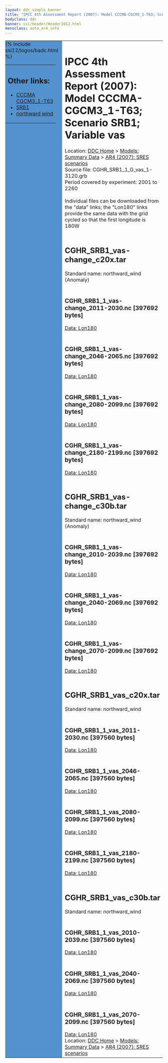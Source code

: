 ```yaml
---
layout: ddc_simple_banner
title: "IPCC 4th Assessment Report (2007): Model CCCMA-CGCM3_1-T63; Scenario SRB1; Variable vas"
bodyclass: ddc
banner: ssi/header/Header2012.html
menuclass: auto_ar4_info
---
```



<table width="100%" border="0" cellspacing="0" cellpadding="0" style="border-collapse: collapse;">
<tr style="margin:0;padding:0;border:0;">
<td style="margin:0;padding:0;border:0;height:1pt;width:150pt;background:#5492CD;" valign="top" >

<div id="lh-col2" class="auto_ar4_info">
<table class="menumain" bgcolor="#5492CD" cellspacing="0" width="100%" border="0">
<tr><td>
<h2> Other links:</h2>
<ul>
<li><a href="/auto/ar4/model-CCCMA-CGCM3_1-T63.html">CCCMA<br/>CGCM3_1-T63</a></li>
<li><a href="/auto/ar4/scenario-SRB1.html">SRB1</a></li>
<li><a href="/auto/ar4/var-northward_wind.html">northward wind</a></li>
</ul>
</td></tr>
{% include ssi12/logos/badc.html %}
</table>
</div>
</td>
<td><h1>IPCC 4th Assessment Report (2007): Model CCCMA-CGCM3_1-T63; Scenario SRB1; Variable vas</h1>

<!-- Breadcrumb1 -->
<div id="breadcrumb1" align="left">
Location: <a href="/index.html">DDC Home</a> > <a href="/sim/gcm_clim/">Models: Summary Data</a>
> <a href="/sim/gcm_clim/SRES_AR4/index.html">AR4 (2007): SRES scenarios</a>
</div>
<!-- End of Breadcrumb1 -->Source file: CGHR_SRB1_1_G_vas_1-3120.grb
<br/>
Period covered by experiment: 2001 to 2260<br/>
<br/>Individual files can be downloaded from the "data" links; the "Lon180" links provide the same data
         with the grid cycled so that the first longitude is 180W<br/>
<br/><h2>CGHR_SRB1_vas-change_c20x.tar</h2>
Standard name: northward_wind (Anomaly)<br>
<br/><h3>CGHR_SRB1_1_vas-change_2011-2030.nc [397692 bytes]</h3>
<a href="http://apps.ipcc-data.org/cgi-bin/downl/ar4_nc/vas/CGHR_SRB1_1_vas-change_2011-2030.nc">Data; </a><a href="http://apps.ipcc-data.org/cgi-bin/downl/ar4_nc/vas/CGHR_SRB1_1_vas-change_2011-2030.cyto180.nc"> Lon180</a><br/>
<br/><h3>CGHR_SRB1_1_vas-change_2046-2065.nc [397692 bytes]</h3>
<a href="http://apps.ipcc-data.org/cgi-bin/downl/ar4_nc/vas/CGHR_SRB1_1_vas-change_2046-2065.nc">Data; </a><a href="http://apps.ipcc-data.org/cgi-bin/downl/ar4_nc/vas/CGHR_SRB1_1_vas-change_2046-2065.cyto180.nc"> Lon180</a><br/>
<br/><h3>CGHR_SRB1_1_vas-change_2080-2099.nc [397692 bytes]</h3>
<a href="http://apps.ipcc-data.org/cgi-bin/downl/ar4_nc/vas/CGHR_SRB1_1_vas-change_2080-2099.nc">Data; </a><a href="http://apps.ipcc-data.org/cgi-bin/downl/ar4_nc/vas/CGHR_SRB1_1_vas-change_2080-2099.cyto180.nc"> Lon180</a><br/>
<br/><h3>CGHR_SRB1_1_vas-change_2180-2199.nc [397692 bytes]</h3>
<a href="http://apps.ipcc-data.org/cgi-bin/downl/ar4_nc/vas/CGHR_SRB1_1_vas-change_2180-2199.nc">Data; </a><a href="http://apps.ipcc-data.org/cgi-bin/downl/ar4_nc/vas/CGHR_SRB1_1_vas-change_2180-2199.cyto180.nc"> Lon180</a><br/>
<br/><h2>CGHR_SRB1_vas-change_c30b.tar</h2>
Standard name: northward_wind (Anomaly)<br>
<br/><h3>CGHR_SRB1_1_vas-change_2010-2039.nc [397692 bytes]</h3>
<a href="http://apps.ipcc-data.org/cgi-bin/downl/ar4_nc/vas/CGHR_SRB1_1_vas-change_2010-2039.nc">Data; </a><a href="http://apps.ipcc-data.org/cgi-bin/downl/ar4_nc/vas/CGHR_SRB1_1_vas-change_2010-2039.cyto180.nc"> Lon180</a><br/>
<br/><h3>CGHR_SRB1_1_vas-change_2040-2069.nc [397692 bytes]</h3>
<a href="http://apps.ipcc-data.org/cgi-bin/downl/ar4_nc/vas/CGHR_SRB1_1_vas-change_2040-2069.nc">Data; </a><a href="http://apps.ipcc-data.org/cgi-bin/downl/ar4_nc/vas/CGHR_SRB1_1_vas-change_2040-2069.cyto180.nc"> Lon180</a><br/>
<br/><h3>CGHR_SRB1_1_vas-change_2070-2099.nc [397692 bytes]</h3>
<a href="http://apps.ipcc-data.org/cgi-bin/downl/ar4_nc/vas/CGHR_SRB1_1_vas-change_2070-2099.nc">Data; </a><a href="http://apps.ipcc-data.org/cgi-bin/downl/ar4_nc/vas/CGHR_SRB1_1_vas-change_2070-2099.cyto180.nc"> Lon180</a><br/>
<br/><h2>CGHR_SRB1_vas_c20x.tar</h2>
Standard name: northward_wind<br>
<br/><h3>CGHR_SRB1_1_vas_2011-2030.nc [397560 bytes]</h3>
<a href="http://apps.ipcc-data.org/cgi-bin/downl/ar4_nc/vas/CGHR_SRB1_1_vas_2011-2030.nc">Data; </a><a href="http://apps.ipcc-data.org/cgi-bin/downl/ar4_nc/vas/CGHR_SRB1_1_vas_2011-2030.cyto180.nc"> Lon180</a><br/>
<br/><h3>CGHR_SRB1_1_vas_2046-2065.nc [397560 bytes]</h3>
<a href="http://apps.ipcc-data.org/cgi-bin/downl/ar4_nc/vas/CGHR_SRB1_1_vas_2046-2065.nc">Data; </a><a href="http://apps.ipcc-data.org/cgi-bin/downl/ar4_nc/vas/CGHR_SRB1_1_vas_2046-2065.cyto180.nc"> Lon180</a><br/>
<br/><h3>CGHR_SRB1_1_vas_2080-2099.nc [397560 bytes]</h3>
<a href="http://apps.ipcc-data.org/cgi-bin/downl/ar4_nc/vas/CGHR_SRB1_1_vas_2080-2099.nc">Data; </a><a href="http://apps.ipcc-data.org/cgi-bin/downl/ar4_nc/vas/CGHR_SRB1_1_vas_2080-2099.cyto180.nc"> Lon180</a><br/>
<br/><h3>CGHR_SRB1_1_vas_2180-2199.nc [397560 bytes]</h3>
<a href="http://apps.ipcc-data.org/cgi-bin/downl/ar4_nc/vas/CGHR_SRB1_1_vas_2180-2199.nc">Data; </a><a href="http://apps.ipcc-data.org/cgi-bin/downl/ar4_nc/vas/CGHR_SRB1_1_vas_2180-2199.cyto180.nc"> Lon180</a><br/>
<br/><h2>CGHR_SRB1_vas_c30b.tar</h2>
Standard name: northward_wind<br>
<br/><h3>CGHR_SRB1_1_vas_2010-2039.nc [397560 bytes]</h3>
<a href="http://apps.ipcc-data.org/cgi-bin/downl/ar4_nc/vas/CGHR_SRB1_1_vas_2010-2039.nc">Data; </a><a href="http://apps.ipcc-data.org/cgi-bin/downl/ar4_nc/vas/CGHR_SRB1_1_vas_2010-2039.cyto180.nc"> Lon180</a><br/>
<br/><h3>CGHR_SRB1_1_vas_2040-2069.nc [397560 bytes]</h3>
<a href="http://apps.ipcc-data.org/cgi-bin/downl/ar4_nc/vas/CGHR_SRB1_1_vas_2040-2069.nc">Data; </a><a href="http://apps.ipcc-data.org/cgi-bin/downl/ar4_nc/vas/CGHR_SRB1_1_vas_2040-2069.cyto180.nc"> Lon180</a><br/>
<br/><h3>CGHR_SRB1_1_vas_2070-2099.nc [397560 bytes]</h3>
<a href="http://apps.ipcc-data.org/cgi-bin/downl/ar4_nc/vas/CGHR_SRB1_1_vas_2070-2099.nc">Data; </a><a href="http://apps.ipcc-data.org/cgi-bin/downl/ar4_nc/vas/CGHR_SRB1_1_vas_2070-2099.cyto180.nc"> Lon180</a><br/>
<!-- Breadcrumb2 -->
<div id="breadcrumb2" align="left">
Location: <a href="/index.html">DDC Home</a> > <a href="/sim/gcm_clim/">Models: Summary Data</a>
> <a href="/sim/gcm_clim/SRES_AR4/index.html">AR4 (2007): SRES scenarios</a>
</div>
<!-- End of Breadcrumb2 --></td></tr></table>
